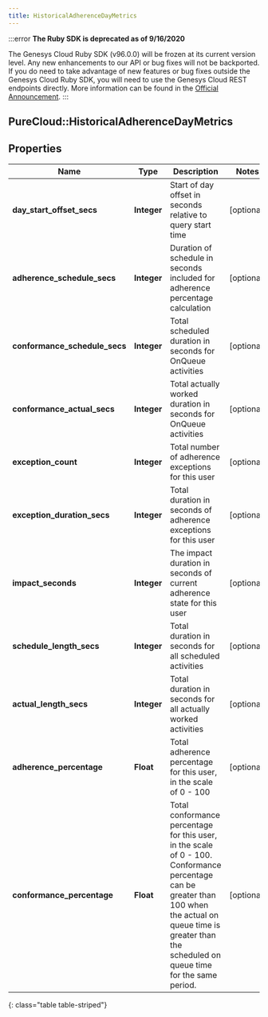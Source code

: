 ```yaml
---
title: HistoricalAdherenceDayMetrics
---
```


:::error
**The Ruby SDK is deprecated as of 9/16/2020**

The Genesys Cloud Ruby SDK (v96.0.0) will be frozen at its current version level. Any new enhancements to our API or bug fixes will not be backported. If you do need to take advantage of new features or bug fixes outside the Genesys Cloud Ruby SDK, you will need to use the Genesys Cloud REST endpoints directly. More information can be found in the [Official Announcement](https://developer.mypurecloud.com/forum/t/announcement-genesys-cloud-ruby-sdk-end-of-life/8850).
:::


## PureCloud::HistoricalAdherenceDayMetrics

## Properties

|Name | Type | Description | Notes|
|------------ | ------------- | ------------- | -------------|
| **day_start_offset_secs** | **Integer** | Start of day offset in seconds relative to query start time | [optional] |
| **adherence_schedule_secs** | **Integer** | Duration of schedule in seconds included for adherence percentage calculation | [optional] |
| **conformance_schedule_secs** | **Integer** | Total scheduled duration in seconds for OnQueue activities | [optional] |
| **conformance_actual_secs** | **Integer** | Total actually worked duration in seconds for OnQueue activities | [optional] |
| **exception_count** | **Integer** | Total number of adherence exceptions for this user | [optional] |
| **exception_duration_secs** | **Integer** | Total duration in seconds of adherence exceptions for this user | [optional] |
| **impact_seconds** | **Integer** | The impact duration in seconds of current adherence state for this user | [optional] |
| **schedule_length_secs** | **Integer** | Total duration in seconds for all scheduled activities | [optional] |
| **actual_length_secs** | **Integer** | Total duration in seconds for all actually worked activities | [optional] |
| **adherence_percentage** | **Float** | Total adherence percentage for this user, in the scale of 0 - 100 | [optional] |
| **conformance_percentage** | **Float** | Total conformance percentage for this user, in the scale of 0 - 100. Conformance percentage can be greater than 100 when the actual on queue time is greater than the scheduled on queue time for the same period. | [optional] |
{: class="table table-striped"}


